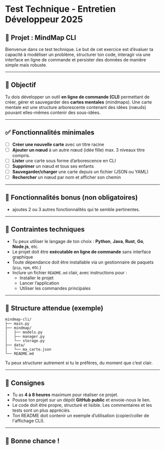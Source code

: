 # Test Technique - Entretien Développeur 2025

## 🧠 Projet : MindMap CLI

Bienvenue dans ce test technique. Le but de cet exercice est d’évaluer ta capacité à modéliser un problème, structurer ton code, interagir via une interface en ligne de commande et persister des données de manière simple mais robuste.

---

## 🌟 Objectif

Tu dois développer un outil **en ligne de commande (CLI)** permettant de créer, gérer et sauvegarder des **cartes mentales** (mindmaps). Une carte mentale est une structure arborescente contenant des idées (nœuds) pouvant elles-mêmes contenir des sous-idées.

---

## ✅ Fonctionnalités minimales

- [ ] **Créer une nouvelle carte** avec un titre racine
- [ ] **Ajouter un nœud** à un autre nœud (idée fille) max. 3 niveaux titre compris.
- [ ] **Lister** une carte sous forme d’arborescence en CLI
- [ ] **Supprimer** un nœud et tous ses enfants
- [ ] **Sauvegarder/charger** une carte depuis un fichier (JSON ou YAML)
- [ ] **Rechercher** un nœud par nom et afficher son chemin

---

## 🧪 Fonctionnalités bonus (non obligatoires)

- ajoutes 2 ou 3 autres fonctionnalités qui te semble pertinentes.

---

## 🧰 Contraintes techniques

- Tu peux utiliser le langage de ton choix : **Python**, **Java**, **Rust**, **Go**, **Node.js**, etc.
- Le projet doit être **exécutable en ligne de commande** sans interface graphique
- Toute dépendance doit être installable via un gestionnaire de paquets (`pip`, `npm`, etc.)
- Inclure un fichier `README.md` clair, avec instructions pour :
  - Installer le projet
  - Lancer l’application
  - Utiliser les commandes principales

---

## 📁 Structure attendue (exemple)

```
mindmap-cli/
├── main.py
├── mindmap/
│   ├── models.py
│   ├── manager.py
│   └── storage.py
├── data/
│   └── ma_carte.json
└── README.md
```

Tu peux structurer autrement si tu le préfères, du moment que c’est clair.

---

## 📝 Consignes

- Tu as **4 à 8 heures** maximum pour réaliser ce projet.
- Pousse ton projet sur un dépôt **GitHub public** et envoie-nous le lien.
- Le code doit être propre, structuré et lisible. Les commentaires et les tests sont un plus appréciés.
- Ton README doit contenir un exemple d’utilisation (copier/coller de l'affichage CLI).

---

## 🏁 Bonne chance !
